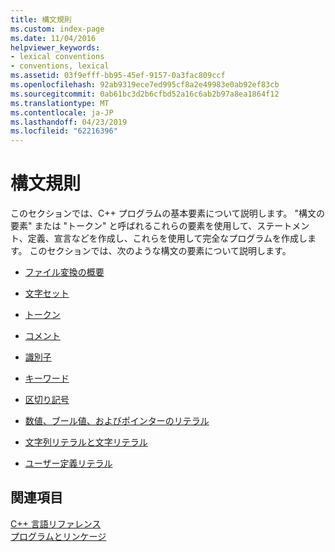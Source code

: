 ```yaml
---
title: 構文規則
ms.custom: index-page
ms.date: 11/04/2016
helpviewer_keywords:
- lexical conventions
- conventions, lexical
ms.assetid: 03f9efff-bb95-45ef-9157-0a3fac809ccf
ms.openlocfilehash: 92ab9319ece7ed995cf8a2e49983e0ab92ef83cb
ms.sourcegitcommit: 0ab61bc3d2b6cfbd52a16c6ab2b97a8ea1864f12
ms.translationtype: MT
ms.contentlocale: ja-JP
ms.lasthandoff: 04/23/2019
ms.locfileid: "62216396"
---
```

# <a name="lexical-conventions"></a>構文規則

このセクションでは、C++ プログラムの基本要素について説明します。 "構文の要素" または "トークン" と呼ばれるこれらの要素を使用して、ステートメント、定義、宣言などを作成し、これらを使用して完全なプログラムを作成します。 このセクションでは、次のような構文の要素について説明します。

- [ファイル変換の概要](overview-of-file-translation.md)
- [文字セット](../cpp/character-sets.md)

- [トークン](../cpp/tokens-cpp.md)

- [コメント](../cpp/comments-cpp.md)

- [識別子](../cpp/identifiers-cpp.md)

- [キーワード](../cpp/keywords-cpp.md)

- [区切り記号](../cpp/punctuators-cpp.md)

- [数値、ブール値、およびポインターのリテラル](../cpp/numeric-boolean-and-pointer-literals-cpp.md)

- [文字列リテラルと文字リテラル](../cpp/string-and-character-literals-cpp.md)

- [ユーザー定義リテラル](../cpp/user-defined-literals-cpp.md)

## <a name="see-also"></a>関連項目

[C++ 言語リファレンス](../cpp/cpp-language-reference.md)<br/>
[プログラムとリンケージ](program-and-linkage-cpp.md)